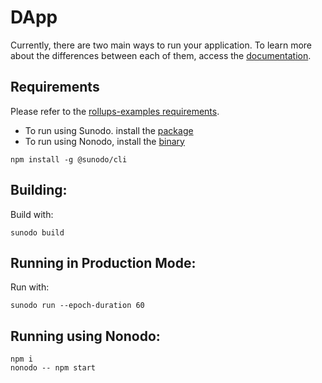 # DApp

Currently, there are two main ways to run your application. To learn more about the differences between each of them, access the [documentation](https://docs.cartesi.io/cartesi-rollups/build-dapps/dapp-host-mode/).

## Requirements

Please refer to the [rollups-examples requirements](https://github.com/cartesi/rollups-examples/tree/main/README.md#requirements). 

- To run using Sunodo. install the [package](https://github.com/sunodo/sunodo)
- To run using Nonodo, install the [binary](https://github.com/gligneul/nonodo)

```shell
npm install -g @sunodo/cli
```

## Building:

Build with:

```shell
sunodo build
```

## Running in Production Mode:

Run with:

```shell
sunodo run --epoch-duration 60
```

## Running using Nonodo:

```shell
npm i
nonodo -- npm start
```